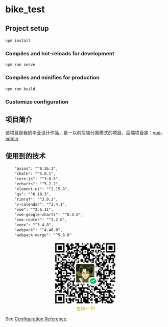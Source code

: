 # bike_test

## Project setup
```
npm install
```

### Compiles and hot-reloads for development
```
npm run serve
```

### Compiles and minifies for production
```
npm run build
```

### Customize configuration

## 项目简介

该项目是我的毕业设计作品，是一以前后端分离模式的项目，后端项目是：[vue-admin]("https://github.com/MDCRS/vue-admin")

## 使用到的技术
```
    "axios": "^0.26.1",
    "chalk": "^5.0.1",
    "core-js": "^3.6.5",
    "echarts": "^5.2.2",
    "element-ui": "^2.15.8",
    "qs": "^6.10.3",
    "rimraf": "^3.0.2",
    "v-calendar": "^2.4.1",
    "vue": "^2.6.11",
    "vue-google-charts": "^0.4.0",
    "vue-router": "^3.2.0",
    "vuex": "^3.4.0",
    "webpack": "^4.46.0",
    "webpack-merge": "^5.8.0"

```

<div align=center>
<img src="src/assets/backImage/微信图片_20220923185117.jpg" width="200px"/><br>
<font color=blac>支持一下!</font> <br>
</div>


See [Configuration Reference](https://cli.vuejs.org/config/).
